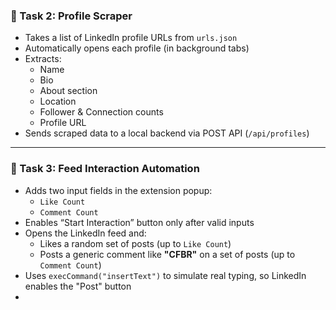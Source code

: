 
### 🧪 Task 2: Profile Scraper

- Takes a list of LinkedIn profile URLs from `urls.json`
- Automatically opens each profile (in background tabs)
- Extracts:
  - Name
  - Bio
  - About section
  - Location
  - Follower & Connection counts
  - Profile URL
- Sends scraped data to a local backend via POST API (`/api/profiles`)

---

### 🤖 Task 3: Feed Interaction Automation

- Adds two input fields in the extension popup:
  - `Like Count`
  - `Comment Count`
- Enables “Start Interaction” button only after valid inputs
- Opens the LinkedIn feed and:
  - Likes a random set of posts (up to `Like Count`)
  - Posts a generic comment like **"CFBR"** on a set of posts (up to `Comment Count`)
- Uses `execCommand("insertText")` to simulate real typing, so LinkedIn enables the "Post" button
- 
